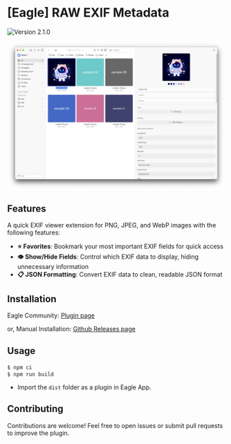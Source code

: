 # [Eagle] RAW EXIF Metadata

![Version 2.1.0](https://img.shields.io/badge/version-2.1.0-blue.svg)

![](docs/sample1.png)

## Features

A quick EXIF viewer extension for PNG, JPEG, and WebP images with the following features:

- **⭐ Favorites**: Bookmark your most important EXIF fields for quick access
- **👁️ Show/Hide Fields**: Control which EXIF data to display, hiding unnecessary information
- **📋 JSON Formatting**: Convert EXIF data to clean, readable JSON format

## Installation

Eagle Community: [Plugin page](https://community-en.eagle.cool/plugin/1152a2b2-499f-4d4e-afd2-2554fe44808a)

or, Manual Installation: [Github Releases page](https://github.com/tuki0918/eagle-raw-exif-inspector/releases)

## Usage

```
$ npm ci
$ npm run build
```

- Import the `dist` folder as a plugin in Eagle App.

## Contributing

Contributions are welcome! Feel free to open issues or submit pull requests to improve the plugin.
